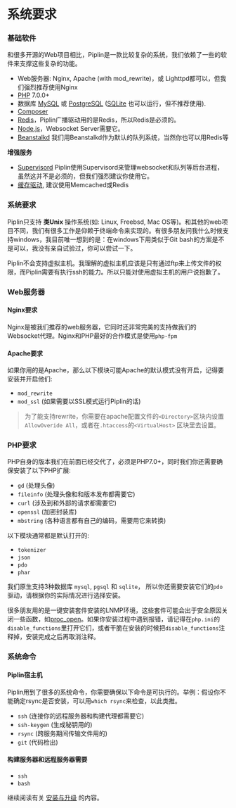 # 系统要求

### 基础软件

和很多开源的Web项目相比，Piplin是一款比较复杂的系统，我们依赖了一些的软件来支撑这些复杂的功能。

- Web服务器: Nginx, Apache (with mod_rewrite)，或 Lighttpd都可以，但我们强烈推荐使用Nginx
- [PHP](http://www.php.net) 7.0.0+
- 数据库 [MySQL](https://www.mysql.com) 或 [PostgreSQL](http://www.postgresql.org) ([SQLite](https://www.sqlite.org) 也可以运行，但不推荐使用).
- [Composer](https://getcomposer.org)
- [Redis](http://redis.io)，Piplin广播驱动用的是Redis，所以Redis是必须的。
- [Node.js](https://nodejs.org/)，Websocket Server需要它。
- [Beanstalkd](http://kr.github.io/beanstalkd/) 我们用Beanstalkd作为默认的队列系统，当然你也可以用Redis等

**增强服务**

- [Supervisord](http://supervisord.org) Piplin使用Supervisord来管理websocket和队列等后台进程，虽然这并不是必须的，但我们强烈建议你使用它。
- [缓存驱动](http://laravel.com/docs/5.5/cache), 建议使用Memcached或Redis

### 系统要求

Piplin只支持 **类Unix** 操作系统(如: Linux, Freebsd, Mac OS等)。和其他的web项目不同，我们有很多工作是仰赖于终端命令来实现的。有很多朋友问我什么时候支持windows，我目前唯一想到的是：在windows下用类似于Git bash的方案是不是可以，我没有亲自试验过，你可以尝试一下。

Piplin不会支持虚拟主机。我理解的虚拟主机应该是只有通过ftp来上传文件的权限，而Piplin需要有执行ssh的能力。所以只能对使用虚拟主机的用户说抱歉了。

### Web服务器

#### Nginx要求

Nginx是被我们推荐的web服务器，它同时还非常完美的支持做我们的Websocket代理。Nginx和PHP最好的合作模式是使用`php-fpm`

#### Apache要求

如果你用的是Apache，那么以下模块可能Apache的默认模式没有开启，记得要安装并开启他们:

* `mod_rewrite`
* `mod_ssl` (如果需要以SSL模式运行Piplin的话)

> 为了能支持rewrite，你需要在apache配置文件的`<Directory>`区块内设置`AllowOveride All`，或者在`.htaccess`的`<VirtualHost>` 区块里去设置。

### PHP要求

PHP自身的版本我们在前面已经交代了，必须是PHP7.0+，同时我们你还需要确保安装了以下PHP扩展:

* `gd` (处理头像)
* `fileinfo` (处理头像和和版本发布都需要它)
* `curl` (涉及到和外部的请求都需要它)
* `openssl` (加密封装库)
* `mbstring` (各种语言都有自己的编码，需要用它来转换)

以下模块通常都是默认打开的:

* `tokenizer`
* `json`
* `pdo`
* `phar`

我们原生支持3种数据库 `mysql`, `pgsql` 和 `sqlite`， 所以你还需要安装它们的`pdo` 驱动，请根据你的实际情况进行选择安装。

很多朋友用的是一键安装套件安装的LNMP环境，这些套件可能会出于安全原因关闭一些函数，如[proc_open](http://php.net/manual/en/function.proc-open.php)。如果你安装过程中遇到报错，请记得在`php.ini`的`disable_functions`里打开它们，或者干脆在安装的时候把`disable_functions`注释掉，安装完成之后再取消注释。

### 系统命令

#### Piplin宿主机
Piplin用到了很多的系统命令，你需要确保以下命令是可执行的。举例：假设你不能确定rsync是否安装，可以用`which rsync`来检查，以此类推。

* `ssh` (连接你的远程服务器和构建代理都需要它)
* `ssh-keygen` (生成秘钥用的)
* `rsync` (跨服务期间传输文件用的)
* `git` (代码检出)

#### 构建服务器和远程服务器需要

* `ssh`
* `bash`

继续阅读有关 [安装与升级](installation.md) 的内容。
